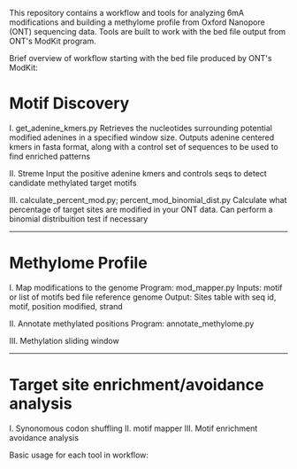 This repository contains a workflow and tools for analyzing 6mA modifications and building a methylome profile from Oxford Nanopore (ONT) sequencing data. Tools are built to work with the bed file output from ONT's ModKit program. 

Brief overview of workflow starting with the bed file produced by ONT's ModKit:

# Motif Discovery 

I. get_adenine_kmers.py
  Retrieves the nucleotides surrounding potential modified adenines in a specified window size.
  Outputs adenine centered kmers in fasta format, along with a control set of sequences to be used to find enriched patterns 

II. Streme
  Input the positive adenine kmers and controls seqs to detect candidate methylated target motifs

III. calculate_percent_mod.py; percent_mod_binomial_dist.py
  Calculate what percentage of target sites are modified in your ONT data.
  Can perform a binomial distribuition test if necessary

-------------------------------------------------------

# Methylome Profile

I. Map modifications to the genome
  Program: mod_mapper.py
  Inputs: 
    motif or list of motifs
    bed file
    reference genome
  Output:
    Sites table with seq id, motif, position modified, strand

II. Annotate methylated positions
  Program: annotate_methylome.py

III. Methylation sliding window

-------------------------------------------------------

# Target site enrichment/avoidance analysis

I. Synonomous codon shuffling
II. motif mapper
III. Motif enrichment avoidance analysis

Basic usage for each tool in workflow: 
